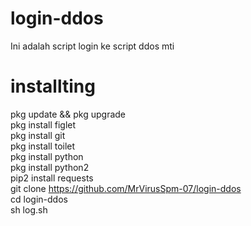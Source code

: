 # login-ddos
 Ini adalah script login ke script ddos mti

# installting

pkg update && pkg upgrade                     
pkg install figlet                       
pkg install git                           
pkg install toilet                        
pkg install python                           
pkg install python2                        
pip2 install requests                     
git clone https://github.com/MrVirusSpm-07/login-ddos  
cd login-ddos                  
sh log.sh

